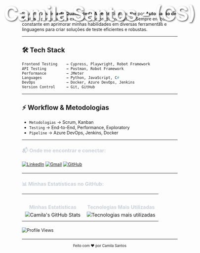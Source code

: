 <div style="position: relative; display: inline-block; width: 100%;">
  <div style="position: absolute; top: 50%; left: 50%; transform: translate(-50%, -50%); color: white; font-size: 2.2em; font-weight: bold; text-shadow: 2px 2px 4px rgba(0,0,0,0.7); white-space: nowrap;">
    <h1>Camila Santos - (CS)</h1>
  </div>
</div>

Sou uma **Analista de Qualidade / QA Tester** apaixonada por **Automação de Testes** e por garantir a excelência de produtos digitais. Sempre em busca constante em aprimorar minhas habilidades em diversas ferramentas e linguagens para criar soluções de teste eficientes e robustas. 

---

## 🛠️ Tech Stack

```python
Frontend Testing    → Cypress, Playwright, Robot Framework
API Testing         → Postman, Robot Framework  
Performance         → JMeter
Languages           → Python, JavaScript, C#
DevOps              → Docker, Azure DevOps, Jenkins
Version Control     → Git, GitHub
```
---

## ⚡ Workflow & Metodologias  

- `Metodologias` → Scrum, Kanban
- `Testing` → End-to-End, Performance, Exploratory
- `Pipeline` → Azure DevOps, Jenkins, Docker

---

<h3 style="color: #c9d1d9;">📬 Onde me encontrar e conectar:</h3>

<p style="margin-top: 20px; margin-bottom: 20px; text-align: left;">
  <a href="https://www.linkedin.com/in/SEU_USUARIO_LINKEDIN/" target="_blank"><img src="https://img.shields.io/badge/LinkedIn-0077B5?style=for-the-badge&logo=linkedin&logoColor=white" alt="LinkedIn"></a> <a href="mailto:SEU_EMAIL@gmail.com"><img src="https://img.shields.io/badge/Gmail-D14836?style=for-the-badge&logo=gmail&logoColor=white" alt="Gmail"></a> <a href="https://github.com/CamilaSantos" target="_blank"><img src="https://img.shields.io/badge/GitHub-100000?style=for-the-badge&logo=github&logoColor=white" alt="GitHub"></a></p>

---
<h3 style="color: #c9d1d9;">📊 Minhas Estatísticas no GitHub:</h3>

<table style="width:100%; border-collapse: collapse; border-spacing: 0;">
  <tr>
    <td style="padding: 10px; text-align: center; vertical-align: top; border: 0;">
      <h4 style="color: #c9d1d9; margin-bottom: 5px;">Minhas Estatísticas</h4>
      <img src="https://github-readme-stats.vercel.app/api?username=CamilaSantos&hide_border=true&show_icons=true&theme=omni&include_all_commits=true&count_private=true" alt="Camila's GitHub Stats" style="max-width: 100%; height: auto;">
    </td>
    <td style="padding: 10px; text-align: center; vertical-align: top; border: 0;">
      <h4 style="color: #c9d1d9; margin-bottom: 5px;">Tecnologias Mais Utilizadas</h4>
      <img src="https://github-readme-stats.vercel.app/api/top-langs/?username=CamilaSantos&layout=compact&theme=omni&hide_border=true&hide_title=true" alt="Tecnologias mais utilizadas" style="max-width: 100%; height: auto;">
    </td>
  </tr>
</table>

<p style="margin-top: 20px; margin-bottom: 20px; text-align: left;">
  <img src="https://komarev.com/ghpvc/?username=CamilaSantos&color=blueviolet&style=for-the-badge" alt="Profile Views">
</p>

---
<div align="center">
  <small>Feito com ❤️ por Camila Santos</small>
</div>
